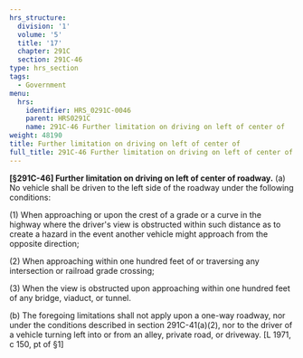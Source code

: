 ```yaml
---
hrs_structure:
  division: '1'
  volume: '5'
  title: '17'
  chapter: 291C
  section: 291C-46
type: hrs_section
tags:
  - Government
menu:
  hrs:
    identifier: HRS_0291C-0046
    parent: HRS0291C
    name: 291C-46 Further limitation on driving on left of center of
weight: 48190
title: Further limitation on driving on left of center of
full_title: 291C-46 Further limitation on driving on left of center of
---
```

**[§291C-46] Further limitation on driving on left of center of roadway.** (a) No vehicle shall be driven to the left side of the roadway under the following conditions:

(1) When approaching or upon the crest of a grade or a curve in the highway where the driver's view is obstructed within such distance as to create a hazard in the event another vehicle might approach from the opposite direction;

(2) When approaching within one hundred feet of or traversing any intersection or railroad grade crossing;

(3) When the view is obstructed upon approaching within one hundred feet of any bridge, viaduct, or tunnel.

(b) The foregoing limitations shall not apply upon a one-way roadway, nor under the conditions described in section 291C-41(a)(2), nor to the driver of a vehicle turning left into or from an alley, private road, or driveway. [L 1971, c 150, pt of §1]